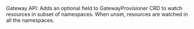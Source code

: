 Gateway API: Adds an optional field to GatewayProvisioner CRD to watch resources in subset of namespaces. When unset, resources are watched in all the namespaces.
